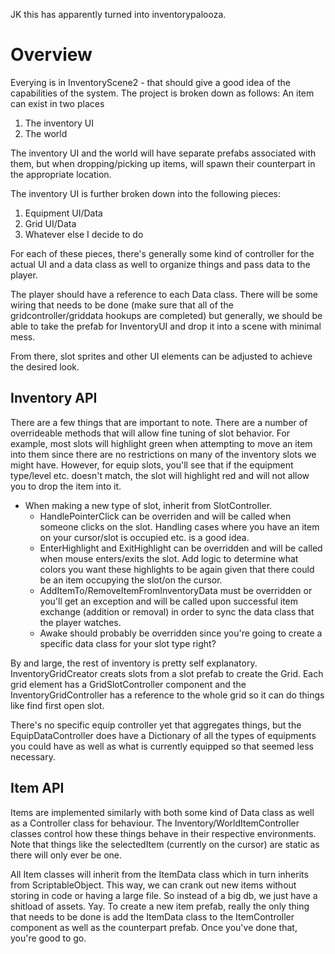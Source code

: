 JK this has apparently turned into inventorypalooza.

# Overview

Everying is in InventoryScene2 - that should give a good idea of the capabilities of the system.
The project is broken down as follows:
An item can exist in two places
1. The inventory UI
2. The world

The inventory UI and the world will have separate prefabs associated with them, but when dropping/picking up items, will spawn their counterpart in the appropriate location.

The inventory UI is further broken down into the following pieces:
1. Equipment UI/Data
2. Grid UI/Data
3. Whatever else I decide to do

For each of these pieces, there's generally some kind of controller for the actual UI and a data class as well to organize things and pass data to the player.

The player should have a reference to each Data class.  There will be some wiring that needs to be done (make sure that all of the gridcontroller/griddata hookups are completed) but generally, we should be able to take the prefab for InventoryUI and drop it into a scene with minimal mess.

From there, slot sprites and other UI elements can be adjusted to achieve the desired look.

## Inventory API
There are a few things that are important to note.
There are a number of overrideable methods that will allow fine tuning of slot behavior.  For example, most slots will highlight green when attempting to move an item into them since there are no restrictions on many of the inventory slots we might have.  However, for equip slots, you'll see that if the equipment type/level etc. doesn't match, the slot will highlight red and will not allow you to drop the item into it.
* When making a new type of slot, inherit from SlotController.  
  * HandlePointerClick can be overriden and will be called when someone clicks on the slot.  Handling cases where you have an item on your cursor/slot is occupied etc. is a good idea.
  * EnterHighlight and ExitHighlight can be overridden and will be called when mouse enters/exits the slot.  Add logic to determine what colors you want these highlights to be again given that there could be an item occupying the slot/on the cursor.
  * AddItemTo/RemoveItemFromInventoryData must be overridden or you'll get an exception and will be called upon successful item exchange (addition or removal) in order to sync the data class that the player watches.
  * Awake should probably be overridden since you're going to create a specific data class for your slot type right?
  
By and large, the rest of inventory is pretty self explanatory.  InventoryGridCreator creats slots from a slot prefab to create the Grid.  Each grid element has a GridSlotController component and the InventoryGridController has a reference to the whole grid so it can do things like find first open slot.

There's no specific equip controller yet that aggregates things, but the EquipDataController does have a Dictionary of all the types of equipments you could have as well as what is currently equipped so that seemed less necessary.

## Item API
Items are implemented similarly with both some kind of Data class as well as a Controller class for behaviour.
The Inventory/WorldItemController classes control how these things behave in their respective environments.  Note that things like the selectedItem (currently on the cursor) are static as there will only ever be one.

All Item classes will inherit from the ItemData class which in turn inherits from ScriptableObject.  This way, we can crank out new items without storing in code or having a large file.  So instead of a big db, we just have a shitload of assets.  Yay.
To create a new item prefab, really the only thing that needs to be done is add the ItemData class to the ItemController component as well as the counterpart prefab.  Once you've done that, you're good to go.
  




